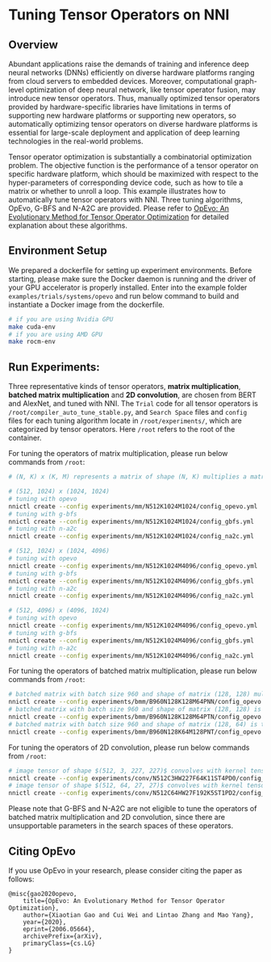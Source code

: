 # Tuning Tensor Operators on NNI

## Overview

Abundant applications raise the demands of training and inference deep neural networks (DNNs) efficiently on diverse hardware platforms ranging from cloud servers to embedded devices. Moreover, computational graph-level optimization of deep neural network, like tensor operator fusion, may introduce new tensor operators. Thus, manually optimized tensor operators provided by hardware-specific libraries have limitations in terms of supporting new hardware platforms or supporting new operators, so automatically optimizing tensor operators on diverse hardware platforms is essential for large-scale deployment and application of deep learning technologies in the real-world problems.

Tensor operator optimization is substantially a combinatorial optimization problem. The objective function is the performance of a tensor operator on specific hardware platform, which should be maximized with respect to the hyper-parameters of corresponding device code, such as how to tile a matrix or whether to unroll a loop. This example illustrates how to automatically tune tensor operators with NNI. Three tuning algorithms, OpEvo, G-BFS and N-A2C are provided. Please refer to [OpEvo: An Evolutionary Method for Tensor Operator Optimization](https://arxiv.org/abs/2006.05664) for detailed explanation about these algorithms.


## Environment Setup

We prepared a dockerfile for setting up experiment environments. Before starting, please make sure the Docker daemon is running and the driver of your GPU accelerator is properly installed. Enter into the example folder `examples/trials/systems/opevo` and run below command to build and instantiate a Docker image from the dockerfile.
```bash
# if you are using Nvidia GPU
make cuda-env
# if you are using AMD GPU
make rocm-env
```

## Run Experiments:

Three representative kinds of tensor operators, **matrix multiplication**, **batched matrix multiplication** and **2D convolution**, are chosen from BERT and AlexNet, and tuned with NNI. The `Trial` code for all tensor operators is `/root/compiler_auto_tune_stable.py`, and `Search Space` files and `config` files for each tuning algorithm locate in `/root/experiments/`, which are categorized by tensor operators. Here `/root` refers to the root of the container.

For tuning the operators of matrix multiplication, please run below commands from `/root`:
```bash
# (N, K) x (K, M) represents a matrix of shape (N, K) multiplies a matrix of shape (K, M)

# (512, 1024) x (1024, 1024)
# tuning with opevo
nnictl create --config experiments/mm/N512K1024M1024/config_opevo.yml
# tuning with g-bfs
nnictl create --config experiments/mm/N512K1024M1024/config_gbfs.yml
# tuning with n-a2c
nnictl create --config experiments/mm/N512K1024M1024/config_na2c.yml

# (512, 1024) x (1024, 4096)
# tuning with opevo
nnictl create --config experiments/mm/N512K1024M4096/config_opevo.yml
# tuning with g-bfs
nnictl create --config experiments/mm/N512K1024M4096/config_gbfs.yml
# tuning with n-a2c
nnictl create --config experiments/mm/N512K1024M4096/config_na2c.yml

# (512, 4096) x (4096, 1024)
# tuning with opevo
nnictl create --config experiments/mm/N512K1024M4096/config_opevo.yml
# tuning with g-bfs
nnictl create --config experiments/mm/N512K1024M4096/config_gbfs.yml
# tuning with n-a2c
nnictl create --config experiments/mm/N512K1024M4096/config_na2c.yml
```

For tuning the operators of batched matrix multiplication, please run below commands from `/root`:
```bash
# batched matrix with batch size 960 and shape of matrix (128, 128) multiplies batched matrix with batch size 960 and shape of matrix (128, 64)
nnictl create --config experiments/bmm/B960N128K128M64PNN/config_opevo.yml
# batched matrix with batch size 960 and shape of matrix (128, 128) is transposed first and then multiplies batched matrix with batch size 960 and shape of matrix (128, 64)
nnictl create --config experiments/bmm/B960N128K128M64PTN/config_opevo.yml
# batched matrix with batch size 960 and shape of matrix (128, 64) is transposed first and then right multiplies batched matrix with batch size 960 and shape of matrix (128, 64).
nnictl create --config experiments/bmm/B960N128K64M128PNT/config_opevo.yml
```

For tuning the operators of 2D convolution, please run below commands from `/root`:
```bash
# image tensor of shape $(512, 3, 227, 227)$ convolves with kernel tensor of shape $(64, 3, 11, 11)$ with stride 4 and padding 0
nnictl create --config experiments/conv/N512C3HW227F64K11ST4PD0/config_opevo.yml
# image tensor of shape $(512, 64, 27, 27)$ convolves with kernel tensor of shape $(192, 64, 5, 5)$ with stride 1 and padding 2
nnictl create --config experiments/conv/N512C64HW27F192K5ST1PD2/config_opevo.yml
```

Please note that G-BFS and N-A2C are not eligible to tune the operators of batched matrix multiplication and 2D convolution, since there are unsupportable parameters in the search spaces of these operators.

## Citing OpEvo

If you use OpEvo in your research, please consider citing the paper as follows:
```
@misc{gao2020opevo,
    title={OpEvo: An Evolutionary Method for Tensor Operator Optimization},
    author={Xiaotian Gao and Cui Wei and Lintao Zhang and Mao Yang},
    year={2020},
    eprint={2006.05664},
    archivePrefix={arXiv},
    primaryClass={cs.LG}
}
```
